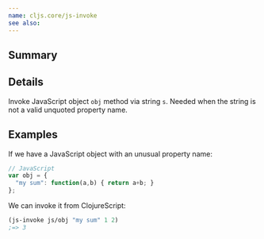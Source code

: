 ```yaml
---
name: cljs.core/js-invoke
see also:
---
```


## Summary

## Details

Invoke JavaScript object `obj` method via string `s`. Needed when the string is
not a valid unquoted property name.

## Examples

If we have a JavaScript object with an unusual property name:

```js
// JavaScript
var obj = {
  "my sum": function(a,b) { return a+b; }
};
```

We can invoke it from ClojureScript:

```clj
(js-invoke js/obj "my sum" 1 2)
;=> 3
```
